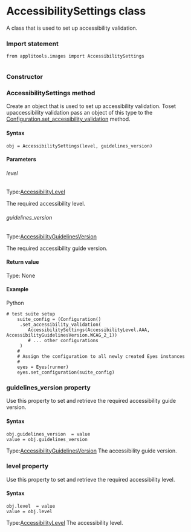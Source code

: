# AccessibilitySettings class
A class that is used to set up accessibility validation.
 
 ### Import statement 
``` 
from applitools.images import AccessibilitySettings
 
 ``` 
### Constructor 
### AccessibilitySettings method
Create an object that is used to set up accessibility validation.
Toset upaccessibility validation pass an object of this type to the [Configuration.set\_accessibility\_validation](./configuration#setaccessibilityvalidation-method) method.

#### Syntax 
 ``` 
obj = AccessibilitySettings(level, guidelines_version)
 ``` 

 #### Parameters 
 ###### level 
  
 Type:[AccessibilityLevel](./accessibilitylevel) 
  
 The required accessibility level. 
  
  ###### guidelines\_version 
  
 Type:[AccessibilityGuidelinesVersion](./accessibilityguidelinesversion) 
  
 The required accessibility guide version. 
  
 #### Return value 
Type: None
 #### Example 
Python

    # test suite setup  
        suite_config = (Configuration()  
         .set_accessibility_validation(
            AccessibilitySettings(AccessibilityLevel.AAA, AccessibilityGuidelinesVersion.WCAG_2_1))
            # ... other configurations    
         )  
        #
        # Assign the configuration to all newly created Eyes instances
        #
        eyes = Eyes(runner)
        eyes.set_configuration(suite_config)
        

 
 ### guidelines_version property
Use this property to set and retrieve the required accessibility guide version.

#### Syntax 
 ``` 
obj.guidelines_version  = value
value = obj.guidelines_version
 ``` 
 
 Type:[AccessibilityGuidelinesVersion](./accessibilityguidelinesversion) 
The accessibility guide version. 
 ### level property
Use this property to set and retrieve the required accessibility level.

#### Syntax 
 ``` 
obj.level  = value
value = obj.level
 ``` 
 
 Type:[AccessibilityLevel](./accessibilitylevel) 
The accessibility level.